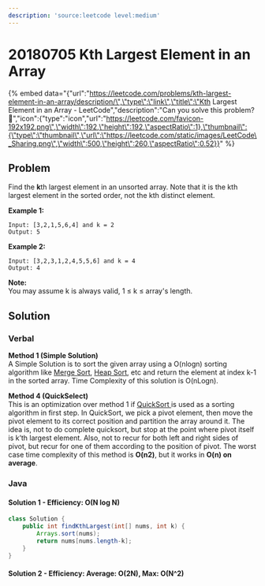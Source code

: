 ```yaml
---
description: 'source:leetcode level:medium'
---
```


# 20180705 Kth Largest Element in an Array

{% embed data="{\"url\":\"https://leetcode.com/problems/kth-largest-element-in-an-array/description/\",\"type\":\"link\",\"title\":\"Kth Largest Element in an Array - LeetCode\",\"description\":\"Can you solve this problem? 🤔\",\"icon\":{\"type\":\"icon\",\"url\":\"https://leetcode.com/favicon-192x192.png\",\"width\":192,\"height\":192,\"aspectRatio\":1},\"thumbnail\":{\"type\":\"thumbnail\",\"url\":\"https://leetcode.com/static/images/LeetCode\_Sharing.png\",\"width\":500,\"height\":260,\"aspectRatio\":0.52}}" %}

## Problem

Find the **k**th largest element in an unsorted array. Note that it is the kth largest element in the sorted order, not the kth distinct element.

**Example 1:**

```text
Input: [3,2,1,5,6,4] and k = 2
Output: 5
```

**Example 2:**

```text
Input: [3,2,3,1,2,4,5,5,6] and k = 4
Output: 4
```

**Note:**   
You may assume k is always valid, 1 ≤ k ≤ array's length.

## Solution

### Verbal

**Method 1 \(Simple Solution\)**   
A Simple Solution is to sort the given array using a O\(nlogn\) sorting algorithm like [Merge Sort](http://geeksquiz.com/merge-sort/), [Heap Sort](http://geeksquiz.com/heap-sort/), etc and return the element at index k-1 in the sorted array. Time Complexity of this solution is O\(nLogn\).

**Method 4 \(QuickSelect\)**   
This is an optimization over method 1 if [QuickSort ](http://geeksquiz.com/quick-sort/)is used as a sorting algorithm in first step. In QuickSort, we pick a pivot element, then move the pivot element to its correct position and partition the array around it. The idea is, not to do complete quicksort, but stop at the point where pivot itself is k’th largest element. Also, not to recur for both left and right sides of pivot, but recur for one of them according to the position of pivot. The worst case time complexity of this method is **O\(n2\)**, but it works in **O\(n\) on average**.

### Java

#### Solution 1 - Efficiency: O\(N log N\)

```java
class Solution {
    public int findKthLargest(int[] nums, int k) {
        Arrays.sort(nums);
        return nums[nums.length-k];
    }
}
```

#### Solution 2 - Efficiency: Average: O\(2N\), Max: O\(N^2\)

```java

```

